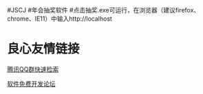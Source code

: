 #JSCJ
#年会抽奖软件
#点击抽奖.exe可运行，在浏览器（建议firefox、chrome、IE11）中输入http://localhost

 # 良心友情链接

[腾讯QQ群快速检索](http://u.720life.cn/s/8cf73f7c)

[软件免费开发论坛](http://u.720life.cn/s/bbb01dc0)
